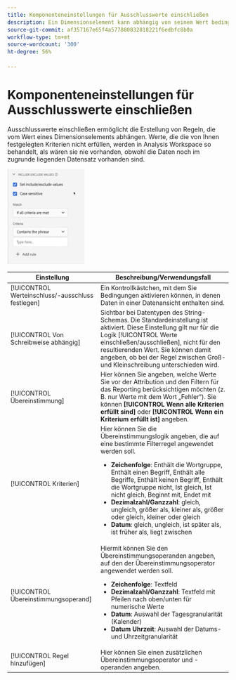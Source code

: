 ```yaml
---
title: Komponenteneinstellungen für Ausschlusswerte einschließen
description: Ein Dimensionselement kann abhängig von seinem Wert bedingt ein- oder ausgeschlossen werden.
source-git-commit: af357167e65f4a577880832818221f6edbfc8b0a
workflow-type: tm+mt
source-wordcount: '300'
ht-degree: 56%

---
```



# Komponenteneinstellungen für Ausschlusswerte einschließen

Ausschlusswerte einschließen ermöglicht die Erstellung von Regeln, die vom Wert eines Dimensionselements abhängen. Werte, die die von Ihnen festgelegten Kriterien nicht erfüllen, werden in Analysis Workspace so behandelt, als wären sie nie vorhanden, obwohl die Daten noch im zugrunde liegenden Datensatz vorhanden sind.

![Ausschluss einschließen](../assets/include-exclude.png)

| Einstellung | Beschreibung/Verwendungsfall |
| --- | --- |
| [!UICONTROL Werteinschluss/-ausschluss festlegen] | Ein Kontrollkästchen, mit dem Sie Bedingungen aktivieren können, in denen Daten in einer Datenansicht enthalten sind. |
| [!UICONTROL Von Schreibweise abhängig] | Sichtbar bei Datentypen des String-Schemas. Die Standardeinstellung ist aktiviert. Diese Einstellung gilt nur für die Logik [!UICONTROL Werte einschließen/ausschließen], nicht für den resultierenden Wert. Sie können damit angeben, ob bei der Regel zwischen Groß- und Kleinschreibung unterschieden wird. |
| [!UICONTROL Übereinstimmung] | Hier können Sie angeben, welche Werte Sie vor der Attribution und den Filtern für das Reporting berücksichtigen möchten (z. B. nur Werte mit dem Wort „Fehler“). Sie können **[!UICONTROL Wenn alle Kriterien erfüllt sind]** oder **[!UICONTROL Wenn ein Kriterium erfüllt ist]** angeben. |
| [!UICONTROL Kriterien] | Hier können Sie die Übereinstimmungslogik angeben, die auf eine bestimmte Filterregel angewendet werden soll.<ul><li>**Zeichenfolge**: Enthält die Wortgruppe, Enthält einen Begriff, Enthält alle Begriffe, Enthält keinen Begriff, Enthält die Wortgruppe nicht, Ist gleich, Ist nicht gleich, Beginnt mit, Endet mit</li><li>**Dezimalzahl/Ganzzahl**: gleich, ungleich, größer als, kleiner als, größer oder gleich, kleiner oder gleich</li><li>**Datum**: gleich, ungleich, ist später als, ist früher als, liegt zwischen</li></ul> |
| [!UICONTROL Übereinstimmungsoperand] | Hiermit können Sie den Übereinstimmungsoperanden angeben, auf den der Übereinstimmungsoperator angewendet werden soll.<ul><li>**Zeichenfolge**: Textfeld</li><li>**Dezimalzahl/Ganzzahl**: Textfeld mit Pfeilen nach oben/unten für numerische Werte</li><li>**Datum**: Auswahl der Tagesgranularität (Kalender)</li><li>**Datum Uhrzeit**: Auswahl der Datums- und Uhrzeitgranularität</li></ul> |
| [!UICONTROL Regel hinzufügen] | Hier können Sie einen zusätzlichen Übereinstimmungsoperator und -operanden angeben. |
